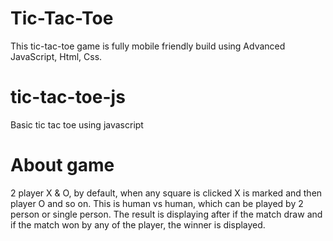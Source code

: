 # Tic-Tac-Toe
This tic-tac-toe game is fully mobile friendly build using Advanced JavaScript, Html, Css.
# tic-tac-toe-js
Basic tic tac toe using javascript

# About game

2 player X & O, by default, when any square is clicked X is marked and then player O and so on. This is human vs human, which can be played by 2 person or single person. The result is displaying after if the match draw and if the match won by any of the player, the winner is displayed.


